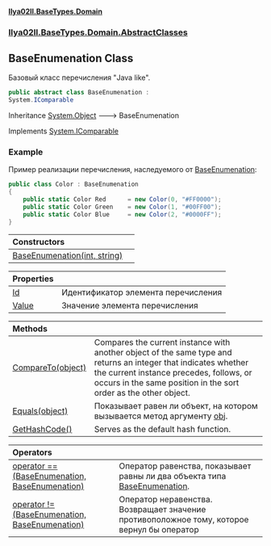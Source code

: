 #### [Ilya02Il.BaseTypes.Domain](index.md 'index')
### [Ilya02Il.BaseTypes.Domain.AbstractClasses](Ilya02Il.BaseTypes.Domain.AbstractClasses.md 'Ilya02Il.BaseTypes.Domain.AbstractClasses')

## BaseEnumenation Class

Базовый класс перечисления "Java like".

```csharp
public abstract class BaseEnumenation :
System.IComparable
```

Inheritance [System.Object](https://docs.microsoft.com/en-us/dotnet/api/System.Object 'System.Object') &#129106; BaseEnumenation

Implements [System.IComparable](https://docs.microsoft.com/en-us/dotnet/api/System.IComparable 'System.IComparable')

### Example
Пример реализации перечисления, наследуемого от [BaseEnumenation](Ilya02Il.BaseTypes.Domain.AbstractClasses.BaseEnumenation.md 'Ilya02Il.BaseTypes.Domain.AbstractClasses.BaseEnumenation'):  
  
```csharp  
public class Color : BaseEnumenation  
{  
    public static Color Red      = new Color(0, "#FF0000");  
    public static Color Green    = new Color(1, "#00FF00");  
    public static Color Blue     = new Color(2, "#0000FF");  
}  
```

| Constructors | |
| :--- | :--- |
| [BaseEnumenation(int, string)](Ilya02Il.BaseTypes.Domain.AbstractClasses.BaseEnumenation.BaseEnumenation(int,string).md 'Ilya02Il.BaseTypes.Domain.AbstractClasses.BaseEnumenation.BaseEnumenation(int, string)') | |

| Properties | |
| :--- | :--- |
| [Id](Ilya02Il.BaseTypes.Domain.AbstractClasses.BaseEnumenation.Id.md 'Ilya02Il.BaseTypes.Domain.AbstractClasses.BaseEnumenation.Id') | Идентификатор элемента перечисления |
| [Value](Ilya02Il.BaseTypes.Domain.AbstractClasses.BaseEnumenation.Value.md 'Ilya02Il.BaseTypes.Domain.AbstractClasses.BaseEnumenation.Value') | Значение элемента перечисления |

| Methods | |
| :--- | :--- |
| [CompareTo(object)](Ilya02Il.BaseTypes.Domain.AbstractClasses.BaseEnumenation.CompareTo(object).md 'Ilya02Il.BaseTypes.Domain.AbstractClasses.BaseEnumenation.CompareTo(object)') | Compares the current instance with another object of the same type and returns an integer that indicates whether the current instance precedes, follows, or occurs in the same position in the sort order as the other object. |
| [Equals(object)](Ilya02Il.BaseTypes.Domain.AbstractClasses.BaseEnumenation.Equals(object).md 'Ilya02Il.BaseTypes.Domain.AbstractClasses.BaseEnumenation.Equals(object)') | Показывает равен ли объект, на котором вызывается метод аргументу [obj](Ilya02Il.BaseTypes.Domain.AbstractClasses.BaseEnumenation.Equals(object).md#Ilya02Il.BaseTypes.Domain.AbstractClasses.BaseEnumenation.Equals(object).obj 'Ilya02Il.BaseTypes.Domain.AbstractClasses.BaseEnumenation.Equals(object).obj'). |
| [GetHashCode()](Ilya02Il.BaseTypes.Domain.AbstractClasses.BaseEnumenation.GetHashCode().md 'Ilya02Il.BaseTypes.Domain.AbstractClasses.BaseEnumenation.GetHashCode()') | Serves as the default hash function. |

| Operators | |
| :--- | :--- |
| [operator ==(BaseEnumenation, BaseEnumenation)](Ilya02Il.BaseTypes.Domain.AbstractClasses.BaseEnumenation.op_Equality(Ilya02Il.BaseTypes.Domain.AbstractClasses.BaseEnumenation,Ilya02Il.BaseTypes.Domain.AbstractClasses.BaseEnumenation).md 'Ilya02Il.BaseTypes.Domain.AbstractClasses.BaseEnumenation.op_Equality(Ilya02Il.BaseTypes.Domain.AbstractClasses.BaseEnumenation, Ilya02Il.BaseTypes.Domain.AbstractClasses.BaseEnumenation)') | Оператор равенства, показывает равны ли два объекта типа [BaseEnumenation](Ilya02Il.BaseTypes.Domain.AbstractClasses.BaseEnumenation.md 'Ilya02Il.BaseTypes.Domain.AbstractClasses.BaseEnumenation'). |
| [operator !=(BaseEnumenation, BaseEnumenation)](Ilya02Il.BaseTypes.Domain.AbstractClasses.BaseEnumenation.op_Inequality(Ilya02Il.BaseTypes.Domain.AbstractClasses.BaseEnumenation,Ilya02Il.BaseTypes.Domain.AbstractClasses.BaseEnumenation).md 'Ilya02Il.BaseTypes.Domain.AbstractClasses.BaseEnumenation.op_Inequality(Ilya02Il.BaseTypes.Domain.AbstractClasses.BaseEnumenation, Ilya02Il.BaseTypes.Domain.AbstractClasses.BaseEnumenation)') | Оператор неравенства. Возвращает значение противоположное тому, которое вернул бы оператор <seealso cref="M:Ilya02Il.BaseTypes.Domain.AbstractClasses.BaseEnumenation.op_Equality(Ilya02Il.BaseTypes.Domain.AbstractClasses.BaseEnumenation,Ilya02Il.BaseTypes.Domain.AbstractClasses.BaseEnumenation)"/> |

